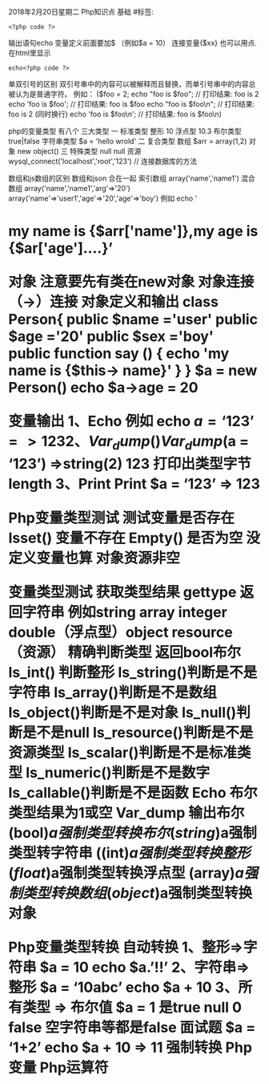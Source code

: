 2018年2月20日星期二
Php知识点
基础
#标签:
```
<?php code ?> 
```
输出语句echo
变量定义前面要加$ （例如$a = 10）
连接变量{$xx} 也可以用点.
在html里显示
```
echo<?php code ?>
```

单双引号的区别
双引号串中的内容可以被解释而且替换，而单引号串中的内容总被认为是普通字符。
例如：
($foo = 2; 
echo "foo is $foo"; // 打印结果: foo is 2 
echo 'foo is $foo'; // 打印结果: foo is $foo 
echo "foo is $foo\n"; // 打印结果: foo is 2 (同时换行) 
echo 'foo is $foo\n'; // 打印结果: foo is $foo\n)

php的变量类型 有八个 三大类型
一 标准类型
整形 10
浮点型 10.3
布尔类型 true|false
字符串类型 $a = 'hello wrold'
二 复合类型 
数组 $arr = array(1,2)
对象 new object()
三 特殊类型
null null
资源 wysql_connect('localhost','root','123') // 连接数据库的方法


数组和js数组的区别
数组和json 合在一起
索引数组
array('name','name1')
混合数组
array('name','name1','arg'=>'20')
array('name'=>'user1','age'=>'20','age'=>'boy')
例如 echo ‘<h1>my name is {$arr['name']},my age is {$ar['age']....}’

对象 注意要先有类在new对象
对象连接（->）连接
对象定义和输出
class Person{
  public $name ='user'
  public $age ='20'
  public $sex ='boy'	
  public function say () {
	echo 'my name is {$this-> name}'
}
}
$a = new Person()
echo $a->age = 20

变量输出
1、Echo 例如 echo $a = ‘123’  => 123
2、Var_dump() Var_dump($a = ‘123’)  =>string(2) 123 打印出类型字节length
3、Print  Print $a = ‘123’  => 123

Php变量类型测试
测试变量是否存在
Isset() 变量不存在
Empty() 是否为空 没定义变量也算 对象资源非空

变量类型测试
获取类型结果
gettype 返回字符串 例如string array integer double（浮点型）object resource（资源）
精确判断类型 返回bool布尔
Is_int() 判断整形
Is_string()判断是不是字符串
Is_array()判断是不是数组
Is_object()判断是不是对象
Is_null()判断是不是null
Is_resource()判断是不是资源类型
Is_scalar()判断是不是标准类型
Is_numeric()判断是不是数字
Is_callable()判断是不是函数
Echo 布尔类型结果为1或空
Var_dump 输出布尔
(bool)$a强制类型转换布尔
(string)$a强制类型转字符串
((int)$a强制类型转换整形
(float)$a强制类型转换浮点型
(array)$a强制类型转换数组
(object)$a强制类型转换对象


Php变量类型转换
自动转换
1、整形=>字符串 $a = 10 echo $a.’!!’
2、字符串=>整形 $a = ‘10abc’ echo $a + 10
3、所有类型 => 布尔值 $a = 1 是true null 0 false 空字符串等都是false
面试题 $a = ‘1+2’ echo $a + 10   =>  11
强制转换
Php变量
Php运算符
